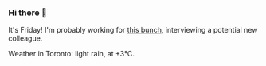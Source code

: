 ### Hi there :wave:

It's Friday! I'm probably working for [this bunch](https://github.com/kohofinancial), interviewing a potential new colleague.

Weather in Toronto: light rain, at +3°C.
